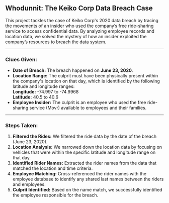 ## Whodunnit: The Keiko Corp Data Breach Case
This project tackles the case of Keiko Corp's 2020 data breach by tracing the movements of an insider who used the company’s free ride-sharing service to access confidential data. By analyzing employee records and location data, we solved the mystery of how an insider exploited the company’s resources to breach the data system.

---

### **Clues Given:**
- **Date of Breach:** The breach happened on **June 23, 2020**.
- **Location Range:** The culprit must have been physically present within the company's location on that day, which is identified by the following latitude and longitude ranges:  
  **Longitude:** -74.997 to -74.9968  
  **Latitude:** 40.5 to 40.6
- **Employee Insider:** The culprit is an employee who used the free ride-sharing service (Movr) available to employees and their families.

---

### **Steps Taken:**
1. **Filtered the Rides:** We filtered the ride data by the date of the breach (June 23, 2020).
2. **Location Analysis:** We narrowed down the location data by focusing on vehicles that were within the specific latitude and longitude range on that day.
3. **Identified Rider Names:** Extracted the rider names from the data that matched the location and time criteria.
4. **Employee Matching:** Cross-referenced the rider names with the employee database to identify any shared last names between the riders and employees.
5. **Culprit Identified:** Based on the name match, we successfully identified the employee responsible for the breach.
